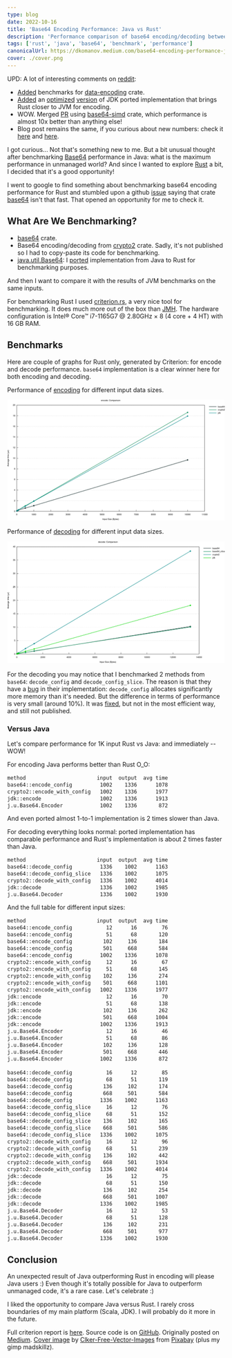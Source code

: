 ```yaml
---
type: blog
date: 2022-10-16
title: 'Base64 Encoding Performance: Java vs Rust'
description: 'Performance comparison of base64 encoding/decoding between base64, crypto2 and JDK implementations with some unexpected results!'
tags: ['rust', 'java', 'base64', 'benchmark', 'performance']
canonicalUrl: https://dkomanov.medium.com/base64-encoding-performance-java-vs-rust-c59f438411f0
cover: ./cover.png
---
```


UPD: A lot of interesting comments on [reddit](https://www.reddit.com/r/rust/comments/y5c91j/base64_encoding_performance_java_vs_rust/):
* [Added](https://github.com/dkomanov/rust-stuff/commit/50b7cfd686ca3d23fcf4ee78483e5d6dafe35a57) benchmarks for [data-encoding](https://docs.rs/data-encoding/latest/data_encoding/) crate.
* [Added](https://github.com/dkomanov/rust-stuff/commit/c222a95fae0812303c931d36d09b5acc7d1a95d8) an [optimized](https://gist.github.com/Measter/e3d12d78777c9e1b125f0466c6b94498) [version](https://godbolt.org/z/5jEeq9713) of JDK ported implementation that brings Rust closer to JVM for encoding.
* WOW. Merged [PR](https://github.com/dkomanov/rust-stuff/pull/1) using [base64-simd](https://github.com/Nugine/simd) crate, which performance is almost 10x better than anything else!
* Blog post remains the same, if you curious about new numbers: check it [here](https://github.com/dkomanov/rust-stuff/blob/master/base64_manual_bench/src/main.rs#L9) and [here](https://komanov.com/data/charts/base64-rust/).

I got curious... Not that's something new to me. But a bit unusual thought after benchmarking [Base64](/p/base64-encoding-performance-jdk-vs-apache-commons) performance in Java: what is the maximum performance in unmanaged world? And since I wanted to explore [Rust](https://www.rust-lang.org/) a bit, I decided that it's a good opportunity!

I went to google to find something about benchmarking base64 encoding performance for Rust and stumbled upon a github [issue](https://github.com/marshallpierce/rust-base64/issues/159) saying that crate [base64](https://crates.io/crates/base64) isn't that fast. That opened an opportunity for me to check it.

## What Are We Benchmarking?

* [base64](https://crates.io/crates/base64) crate.
* Base64 encoding/decoding from [crypto2](https://crates.io/crates/crypto2) crate. Sadly, it's not published so I had to copy-paste its code for benchmarking.
* [java.util.Base64](https://docs.oracle.com/en/java/javase/17/docs/api/java.base/java/util/Base64.html): I [ported](https://github.com/dkomanov/rust-stuff/tree/9daaadd43fc76b821614a318e3169eb3d2303371/base64_jdk/src) implementation from Java to Rust for benchmarking purposes.

And then I want to compare it with the results of JVM benchmarks on the same inputs.

For benchmarking Rust I used [criterion.rs](https://github.com/bheisler/criterion.rs), a very nice tool for benchmarking. It does much more out of the box than [JMH](https://github.com/openjdk/jmh). The hardware configuration is Intel® Core™ i7-1165G7 @ 2.80GHz × 8 (4 core + 4 HT) with 16 GB RAM.

## Benchmarks

Here are couple of graphs for Rust only, generated by Criterion: for encode and decode performance. `base64` implementation is a clear winner here for both encoding and decoding.

Performance of [encoding](/data/charts/base64-rust/encode/index.html) for different input data sizes.

![Encode](./encode.png)

Performance of [decoding](/data/charts/base64-rust/decode/index.html) for different input data sizes.

![Decode](./decode.png)

For the decoding you may notice that I benchmarked 2 methods from `base64`: `decode_config` and `decode_config_slice`. The reason is that they have a [bug](https://github.com/marshallpierce/rust-base64/issues/195) in their implementation: `decode_config` allocates significantly more memory than it's needed. But the difference in terms of performance is very small (around 10%). It was [fixed](https://github.com/marshallpierce/rust-base64/commit/5c043f9b74114b3e9a3bb98b07ba917963b0b815), but not in the most efficient way, and still not published.

### Versus Java

Let's compare performance for 1K input Rust vs Java: and immediately -- WOW!

For encoding Java performs better than Rust O_O:

```
method                       input  output  avg time
base64::encode_config         1002    1336      1078
crypto2::encode_with_config   1002    1336      1977
jdk::encode                   1002    1336      1913
j.u.Base64.Encoder            1002    1336       872
```

And even ported almost 1-to-1 implementation is 2 times slower than Java.

For decoding everything looks normal: ported implementation has comparable performance and Rust's implementation is about 2 times faster than Java.

```
method                       input  output  avg time
base64::decode_config         1336    1002      1163
base64::decode_config_slice   1336    1002      1075
crypto2::decode_with_config   1336    1002      4014
jdk::decode                   1336    1002      1985
j.u.Base64.Decoder            1336    1002      1930
```

And the full table for different input sizes:

```
method                       input  output  avg time
base64::encode_config           12      16        76
base64::encode_config           51      68       120
base64::encode_config          102     136       184
base64::encode_config          501     668       584
base64::encode_config         1002    1336      1078
crypto2::encode_with_config     12      16        67
crypto2::encode_with_config     51      68       145
crypto2::encode_with_config    102     136       274
crypto2::encode_with_config    501     668      1101
crypto2::encode_with_config   1002    1336      1977
jdk::encode                     12      16        70
jdk::encode                     51      68       138
jdk::encode                    102     136       262
jdk::encode                    501     668      1004
jdk::encode                   1002    1336      1913
j.u.Base64.Encoder              12      16        46
j.u.Base64.Encoder              51      68        86
j.u.Base64.Encoder             102     136       128
j.u.Base64.Encoder             501     668       446
j.u.Base64.Encoder            1002    1336       872

base64::decode_config           16      12        85
base64::decode_config           68      51       119
base64::decode_config          136     102       174
base64::decode_config          668     501       584
base64::decode_config         1336    1002      1163
base64::decode_config_slice     16      12        76
base64::decode_config_slice     68      51       152
base64::decode_config_slice    136     102       165
base64::decode_config_slice    668     501       586
base64::decode_config_slice   1336    1002      1075
crypto2::decode_with_config     16      12        96
crypto2::decode_with_config     68      51       239
crypto2::decode_with_config    136     102       442
crypto2::decode_with_config    668     501      1934
crypto2::decode_with_config   1336    1002      4014
jdk::decode                     16      12        75
jdk::decode                     68      51       150
jdk::decode                    136     102       254
jdk::decode                    668     501      1007
jdk::decode                   1336    1002      1985
j.u.Base64.Decoder              16      12        53
j.u.Base64.Decoder              68      51       128
j.u.Base64.Decoder             136     102       231
j.u.Base64.Decoder             668     501       977
j.u.Base64.Decoder            1336    1002      1930
```

## Conclusion

An unexpected result of Java outperforming Rust in encoding will please Java users :) Even though it's totally possible for Java to outperform unmanaged code, it's a rare case. Let's celebrate :)

I liked the opportunity to compare Java versus Rust. I rarely cross boundaries of my main platform (Scala, JDK). I will probably do it more in the future.


Full criterion report is [here](/data/charts/base64-rust/index.html). Source code is on [GitHub](https://github.com/dkomanov/rust-stuff/tree/4e80056ef990e70f64a7fe12986d14a881999818/base64_bench/benches). Originally posted on [Medium](https://dkomanov.medium.com/base64-encoding-performance-java-vs-rust-c59f438411f0). [Cover image](https://pixabay.com/vectors/train-bullet-speed-grey-red-309824/) by [Clker-Free-Vector-Images](https://pixabay.com/users/clker-free-vector-images-3736/) from [Pixabay](https://pixabay.com/) (plus my gimp madskillz).
